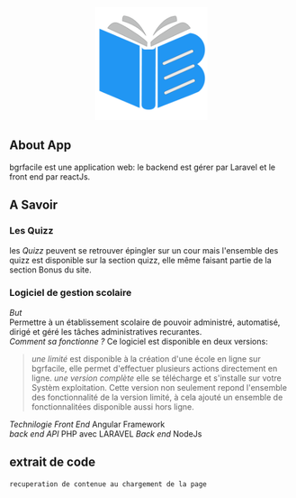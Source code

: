<p align="center">
<a href="https://www.bgrfacile.com" target="_blank">
<img src="/public/assets/img/logo_short_bgrfacile.png.png" alt="logo bgrfacile" width="200" height="auto">
</a>
</p>


## About App

bgrfacile est une application web: le backend est gérer par Laravel et le front end par reactJs.

## A Savoir 
### Les Quizz
les *Quizz* peuvent se retrouver épingler sur un cour mais l'ensemble des quizz est disponible sur la section quizz, elle même faisant partie de la section Bonus du site. 
### Logiciel de gestion scolaire 
*But*  
Permettre à un établissement scolaire de pouvoir administré, automatisé, dirigé et géré les tâches administratives recurantes.  
*Comment sa fonctionne ?* 
Ce logiciel est disponible en deux versions:
>*une limité* est disponible à la création d'une école en ligne sur bgrfacile, elle permet d'effectuer plusieurs actions directement en ligne.
>*une version complète* elle se télécharge et s'installe sur votre Systèm exploitation. Cette version non seulement repond l'ensemble des fonctionnalité de la version limité, à cela ajouté un ensemble de fonctionnalitées disponible aussi hors ligne.  

*Technilogie* 
_Front End_ Angular Framework  
_back end API_ PHP avec LARAVEL 
_Back end_ NodeJs

## extrait de code 
    recuperation de contenue au chargement de la page 



